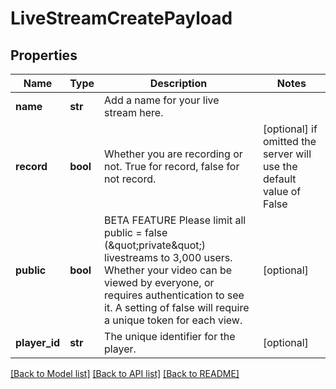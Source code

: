 # LiveStreamCreatePayload

## Properties
Name | Type | Description | Notes
------------ | ------------- | ------------- | -------------
**name** | **str** | Add a name for your live stream here. | 
**record** | **bool** | Whether you are recording or not. True for record, false for not record. | [optional]  if omitted the server will use the default value of False
**public** | **bool** | BETA FEATURE Please limit all public &#x3D; false (\&quot;private\&quot;) livestreams to 3,000 users. Whether your video can be viewed by everyone, or requires authentication to see it. A setting of false will require a unique token for each view. | [optional] 
**player_id** | **str** | The unique identifier for the player. | [optional] 

[[Back to Model list]](../README.md#documentation-for-models) [[Back to API list]](../README.md#documentation-for-api-endpoints) [[Back to README]](../README.md)


